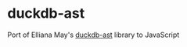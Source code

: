 # duckdb-ast
 Port of Elliana May's [duckdb-ast](https://github.com/Mause/duckdb-ast/tree/main) library to JavaScript
